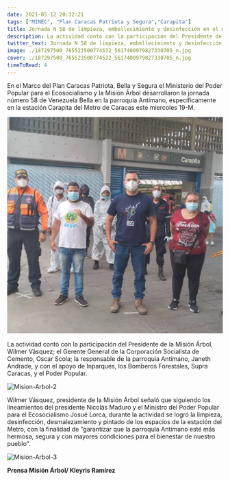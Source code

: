 ```yaml
---
date: 2021-05-12 20:32:21
tags: ["MINEC", "Plan Caracas Patriota y Segura","Carapita"]
title: Jornada N 58 de limpieza, embellecimiento y desinfección en el marco del Plan Caracas, Patriota Bella y Segura
description: La actividad contó con la participación del Presidente de la Misión Árbol, Wilmer Vásquez; el Gerente General de la Corporación Socialista de Cemento, Oscar Scola la responsable de la parroquia Antímano, Janeth Andrade, Andrade, y con el apoyo de Inparques, los Bomberos Forestales, Supra Caracas, y el Poder Popular.
twitter_text: Jornada N 58 de limpieza, embellecimiento y desinfección en el marco del Plan Caracas, Patriota Bella y Segura
image: ./187297500_765523500774532_5617400979827330705_n.jpg
cover: ./187297500_765523500774532_5617400979827330705_n.jpg
timeToRead: 4
---
```


En el Marco del Plan Caracas Patriota, Bella y Segura el Ministerio del Poder Popular para el Ecosocialismo y la Misión Árbol desarrollaron la jornada número 58 de Venezuela Bella en la parroquia Antímano, específicamente en la estación Carapita del Metro de Caracas este miercoles 19-M.

![Mision-Arbol](./187297500_765523500774532_5617400979827330705_n.jpg)

La actividad contó con la participación del Presidente de la Misión Árbol, Wilmer Vásquez; el Gerente General de la Corporación Socialista de Cemento, Oscar Scola; la responsable de la parroquia Antímano, Janeth Andrade, y con el apoyo de Inparques, los Bomberos Forestales, Supra Caracas, y el Poder Popular.

![Mision-Arbol-2](https://res.cloudinary.com/dk5bvgq20/image/upload/v1621560472/Blog/2021-05-20/188697343_100687142200684_8317567562386079654_n_fqkazy.webp)

Wilmer Vásquez, presidente de la Misión Árbol señaló que siguiendo los lineamientos del presidente Nicolás Maduro y el Ministro del Poder Popular para el Ecosocialismo Josué Lorca, durante la actividad se logró la limpieza, desinfección, desmalezamiento y pintado de los espacios de la estación del Metro, con la finalidad de “garantizar que la parroquia Antímano esté más hermosa, segura y con mayores condiciones para el bienestar de nuestro pueblo”.

![Mision-Arbol-3](https://res.cloudinary.com/dk5bvgq20/image/upload/v1621560475/Blog/2021-05-20/188065440_525322841807217_9163991025346334969_n_hvd2uk.webp)

**Prensa Misión Árbol/ Kleyris Ramírez**

